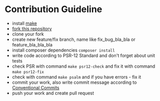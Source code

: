 # Contribution Guideline

- install [make](https://man7.org/linux/man-pages/man1/make.1.html)
- [fork this repository](https://github.com/setnemo/autogenerated-messages/fork)
- clone your fork
- create new feature/fix branch, name like fix_bug_bla_bla or feature_bla_bla_bla
- install composer dependencies `composer install`
- write code according to PSR-12 Standard and don't forget about unit tests
- check PSR with command `make psr12-check` and fix it with command `make psr12-fix`
- check with command `make psalm` and if you have errors - fix it
- commit your work, also write commit message according to [Conventional Commits](https://www.conventionalcommits.org/en/v1.0.0/)
- push your work and create pull request
